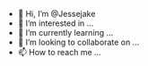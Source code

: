 - 👋 Hi, I’m @Jessejake
- 👀 I’m interested in ...
- 🌱 I’m currently learning ...
- 💞️ I’m looking to collaborate on ...
- 📫 How to reach me ...

<!---
Jessejake/Jessejake is a ✨ special ✨ repository because its `README.md` (this file) appears on your GitHub profile.
You can click the Preview link to take a look at your changes.
--->
